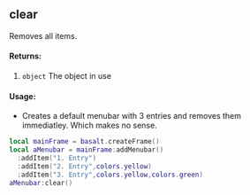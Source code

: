 ## clear
Removes all items.

#### Returns:
1. `object` The object in use

#### Usage:
* Creates a default menubar with 3 entries and removes them immediatley. Which makes no sense.
```lua
local mainFrame = basalt.createFrame()
local aMenubar = mainFrame:addMenubar()
  :addItem("1. Entry")
  :addItem("2. Entry",colors.yellow)
  :addItem("3. Entry",colors.yellow,colors.green)
aMenubar:clear()
```
